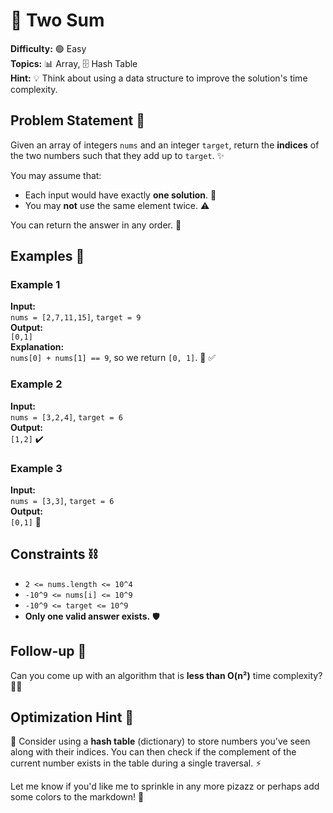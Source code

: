 # 🌟 Two Sum
**Difficulty:** 🟢 Easy  
**Topics:** 📊 Array, 🗄️ Hash Table  
**Hint:** 💡 Think about using a data structure to improve the solution's time complexity.



## Problem Statement 📜
Given an array of integers `nums` and an integer `target`, return the **indices** of the two numbers such that they add up to `target`. ✨

You may assume that:
- Each input would have exactly **one solution**. 🔐
- You may **not** use the same element twice. ⚠️

You can return the answer in any order. 🔄



## Examples 🚀

### Example 1
**Input:**  
`nums = [2,7,11,15]`, `target = 9`  
**Output:**  
`[0,1]`  
**Explanation:**  
`nums[0] + nums[1] == 9`, so we return `[0, 1]`. 🧮 ✅


### Example 2
**Input:**  
`nums = [3,2,4]`, `target = 6`  
**Output:**  
`[1,2]` ✔️


### Example 3
**Input:**  
`nums = [3,3]`, `target = 6`  
**Output:**  
`[0,1]` 💯



## Constraints ⛓️
- `2 <= nums.length <= 10^4`
- `-10^9 <= nums[i] <= 10^9`
- `-10^9 <= target <= 10^9`
- **Only one valid answer exists.** 🛡️


## Follow-up 💭
Can you come up with an algorithm that is **less than O(n²)** time complexity? 🚀💡



## Optimization Hint 🌈
🧠 Consider using a **hash table** (dictionary) to store numbers you've seen along with their indices. You can then check if the complement of the current number exists in the table during a single traversal. ⚡



Let me know if you'd like me to sprinkle in any more pizazz or perhaps add some colors to the markdown! 🎉
```